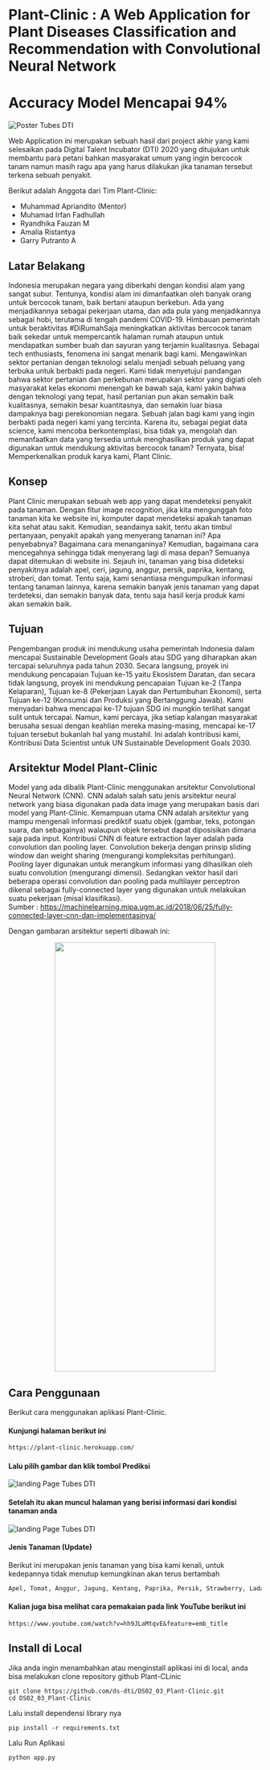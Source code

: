 # Plant-Clinic : A Web Application for Plant Diseases Classification and Recommendation with Convolutional Neural Network

# Accuracy Model Mencapai 94%

![Poster Tubes DTI](https://github.com/ds-dti/DS02_03_Plant-Clinic/blob/master/Poster-1.png)

Web Application ini merupakan sebuah hasil dari project akhir yang kami selesaikan pada Digital Talent Incubator (DTI) 2020 yang ditujukan untuk membantu para petani bahkan masyarakat umum yang ingin bercocok tanam namun masih ragu apa yang harus dilakukan jika tanaman tersebut terkena sebuah penyakit.

Berikut adalah Anggota dari Tim Plant-Clinic:
- Muhammad Apriandito (Mentor)
- Muhamad Irfan Fadhullah
- Ryandhika Fauzan M
- Amalia Ristantya
- Garry Putranto A

## Latar Belakang
Indonesia merupakan negara yang diberkahi dengan kondisi alam yang sangat subur. Tentunya, kondisi alam ini dimanfaatkan oleh banyak orang untuk bercocok tanam, baik bertani ataupun berkebun. Ada yang menjadikannya sebagai pekerjaan utama, dan ada pula yang menjadikannya sebagai hobi, terutama di tengah pandemi COVID-19. Himbauan pemerintah untuk beraktivitas #DiRumahSaja meningkatkan aktivitas bercocok tanam baik sekedar untuk mempercantik halaman rumah ataupun untuk mendapatkan sumber buah dan sayuran yang terjamin kualitasnya.
Sebagai tech enthusiasts, fenomena ini sangat menarik bagi kami. Mengawinkan sektor pertanian dengan teknologi selalu menjadi sebuah peluang yang terbuka untuk berbakti pada negeri. Kami tidak menyetujui pandangan bahwa sektor pertanian dan perkebunan merupakan sektor yang digiati oleh masyarakat kelas ekonomi menengah ke bawah saja, kami yakin bahwa dengan teknologi yang tepat, hasil pertanian pun akan semakin baik kualitasnya, semakin besar kuantitasnya, dan semakin luar biasa dampaknya bagi perekonomian negara. Sebuah jalan bagi kami yang ingin berbakti pada negeri kami yang tercinta.
Karena itu, sebagai pegiat data science, kami mencoba berkontemplasi, bisa tidak ya, mengolah dan memanfaatkan data yang tersedia untuk menghasilkan produk yang dapat digunakan untuk mendukung aktivitas bercocok tanam? Ternyata, bisa! Memperkenalkan produk karya kami, Plant Clinic. 

## Konsep
Plant Clinic merupakan sebuah web app yang dapat mendeteksi penyakit pada tanaman. Dengan fitur image recognition, jika kita mengunggah foto tanaman kita ke website ini, komputer dapat mendeteksi apakah tanaman kita sehat atau sakit. Kemudian, seandainya sakit, tentu akan timbul pertanyaan, penyakit apakah yang menyerang tanaman ini? Apa penyebabnya? Bagaimana cara menanganinya? Kemudian, bagaimana cara mencegahnya sehingga tidak menyerang lagi di masa depan? Semuanya dapat ditemukan di website ini. Sejauh ini, tanaman yang bisa dideteksi penyakitnya adalah apel, ceri, jagung, anggur, persik, paprika, kentang, stroberi, dan tomat. Tentu saja, kami senantiasa mengumpulkan informasi tentang tanaman lainnya, karena semakin banyak jenis tanaman yang dapat terdeteksi, dan semakin banyak data, tentu saja hasil kerja produk kami akan semakin baik.

## Tujuan
Pengembangan produk ini mendukung usaha pemerintah Indonesia dalam mencapai Sustainable Development Goals atau SDG yang diharapkan akan tercapai seluruhnya pada tahun 2030. Secara langsung, proyek ini mendukung pencapaian Tujuan ke-15 yaitu Ekosistem Daratan, dan secara tidak langsung, proyek ini mendukung pencapaian Tujuan ke-2 (Tanpa Kelaparan), Tujuan ke-8 (Pekerjaan Layak dan Pertumbuhan Ekonomi), serta Tujuan ke-12 (Konsumsi dan Produksi yang Bertanggung Jawab). Kami menyadari bahwa mencapai ke-17 tujuan SDG ini mungkin terlihat sangat sulit untuk tercapai. Namun, kami percaya, jika setiap kalangan masyarakat berusaha sesuai dengan keahlian mereka masing-masing, mencapai ke-17 tujuan tersebut bukanlah hal yang mustahil. Ini adalah kontribusi kami, Kontribusi Data Scientist untuk UN Sustainable Development Goals 2030.

## Arsitektur Model Plant-Clinic
Model yang ada dibalik Plant-Clinic menggunakan arsitektur Convolutional Neural Network (CNN). CNN adalah salah satu jenis arsitektur neural network yang biasa digunakan pada data image yang merupakan basis dari model yang Plant-Clinic. Kemampuan utama CNN adalah arsitektur yang mampu mengenali informasi prediktif suatu objek (gambar, teks, potongan suara, dan sebagainya) walaupun objek tersebut dapat diposisikan dimana saja pada input. Kontribusi CNN di feature extraction layer adalah pada convolution dan pooling layer. Convolution bekerja dengan prinsip sliding window dan weight sharing (mengurangi kompleksitas perhitungan). Pooling layer digunakan untuk merangkum informasi yang dihasilkan oleh suatu convolution (mengurangi dimensi). Sedangkan vektor hasil dari beberapa operasi convolution dan pooling pada multilayer perceptron dikenal sebagai fully-connected layer yang digunakan untuk melakukan suatu pekerjaan (misal klasifikasi).<br>
Sumber : https://machinelearning.mipa.ugm.ac.id/2018/06/25/fully-connected-layer-cnn-dan-implementasinya/

Dengan gambaran arsitektur seperti dibawah ini:
<p align="center">
  <img width="320" height="853" src="https://github.com/ds-dti/DS02_03_Plant-Clinic/blob/master/gambar/Arsitektur%20Model%20Plant%20Clinic.jpeg">
</p>

## Cara Penggunaan
Berikut cara menggunakan aplikasi Plant-Clinic.

#### Kunjungi halaman berikut ini
```bash
https://plant-clinic.herokuapp.com/
```
#### Lalu pilih gambar dan klik tombol Prediksi
![landing Page Tubes DTI](https://github.com/ds-dti/DS02_03_Plant-Clinic/blob/master/gambar/Halman%20Awal.png)
#### Setelah itu akan muncul halaman yang berisi informasi dari kondisi tanaman anda
![landing Page Tubes DTI](https://github.com/ds-dti/DS02_03_Plant-Clinic/blob/master/gambar/Hasil%20Prediksi.png)
#### Jenis Tanaman (Update)
Berikut ini merupakan jenis tanaman yang bisa kami kenali, untuk kedepannya tidak menutup kemungkinan akan terus bertambah
```bash
Apel, Tomat, Anggur, Jagung, Kentang, Paprika, Persik, Strawberry, Lada, Jeruk, Cherry, Labu
```

#### Kalian juga bisa melihat cara pemakaian pada link YouTube berikut ini
```
https://www.youtube.com/watch?v=hh9JLaMtqvE&feature=emb_title
```

## Install di Local
Jika anda ingin menambahkan atau menginstall aplikasi ini di local, anda bisa melakukan clone repository github Plant-CLinic
```
git clone https://github.com/ds-dti/DS02_03_Plant-Clinic.git
cd DS02_03_Plant-Clinic
```
Lalu install dependensi library nya
```
pip install -r requirements.txt
```

Lalu Run Aplikasi
```
python app.py
```


